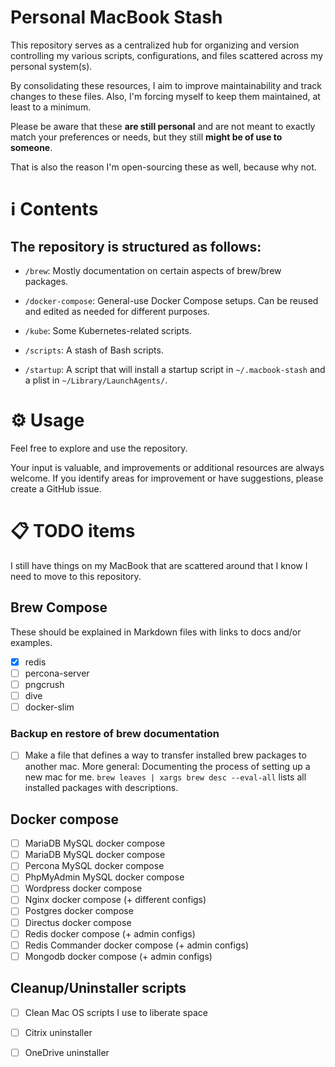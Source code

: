 # Personal MacBook Stash

This repository serves as a centralized hub for organizing and version controlling my various scripts, configurations, and files scattered across my personal system(s).

By consolidating these resources, I aim to improve maintainability and track changes to these files. Also, I'm forcing myself to keep them maintained, at least to a minimum.

Please be aware that these **are still personal** and are not meant to exactly match your preferences or needs, but they still **might be of use to someone**.

That is also the reason I'm open-sourcing these as well, because why not.

# ℹ️ Contents

## The repository is structured as follows:

- `/brew`: Mostly documentation on certain aspects of brew/brew packages.

- `/docker-compose`: General-use Docker Compose setups. Can be reused and edited as needed for different purposes.

- `/kube`: Some Kubernetes-related scripts.

- `/scripts`: A stash of Bash scripts.

- `/startup`: A script that will install a startup script in `~/.macbook-stash` and a plist in `~/Library/LaunchAgents/`.

# ⚙️ Usage

Feel free to explore and use the repository.

Your input is valuable, and improvements or additional resources are always welcome. If you identify areas for improvement or have suggestions, please create a GitHub issue.

# 📋 TODO items

I still have things on my MacBook that are scattered around that I know I need to move to this repository.

## Brew Compose
These should be explained in Markdown files with links to docs and/or examples.

- [x] redis
- [ ] percona-server
- [ ] pngcrush
- [ ] dive
- [ ] docker-slim

### Backup en restore of brew documentation
- [ ] Make a file that defines a way to transfer installed brew packages to another mac.
  More general: Documenting the process of setting up a new mac for me.
  ``brew leaves | xargs brew desc --eval-all`` lists all installed packages with descriptions.

## Docker compose

- [ ] MariaDB MySQL docker compose
- [ ] MariaDB MySQL docker compose
- [ ] Percona MySQL docker compose
- [ ] PhpMyAdmin MySQL docker compose
- [ ] Wordpress docker compose
- [ ] Nginx docker compose (+ different configs)
- [ ] Postgres docker compose
- [ ] Directus docker compose
- [ ] Redis docker compose  (+ admin configs)
- [ ] Redis Commander docker compose  (+ admin configs)
- [ ] Mongodb docker compose  (+ admin configs)

## Cleanup/Uninstaller scripts

- [ ] Clean Mac OS scripts I use to liberate space
- [ ] Citrix uninstaller
- [ ] OneDrive uninstaller

